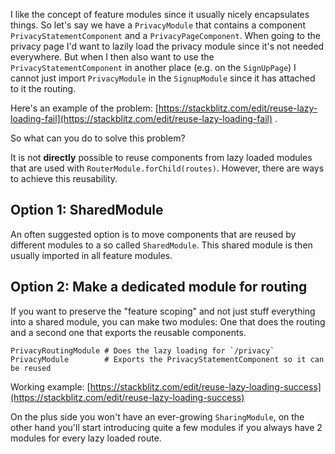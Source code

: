 I like the concept of feature modules since it usually nicely encapsulates things. So let's say we have a `PrivacyModule` that contains a component `PrivacyStatementComponent` and a `PrivacyPageComponent`. When going to the privacy page I'd want to lazily load the privacy module since it's not needed everywhere. But when I then also want to use the `PrivacyStatementComponent` in another place (e.g. on the `SignUpPage`) I cannot just import `PrivacyModule` in the `SignupModule` since it has attached to it the routing.

Here's an example of the problem: [https://stackblitz.com/edit/reuse-lazy-loading-fail](https://stackblitz.com/edit/reuse-lazy-loading-fail) .

So what can you do to solve this problem?

It is not **directly** possible to reuse components from lazy loaded modules that are used with `RouterModule.forChild(routes)`. However, there are ways to achieve this reusability.

## Option 1: SharedModule

An often suggested option is to move components that are reused by different modules to a so called `SharedModule`. This shared module is then usually imported in all feature modules.

## Option 2: Make a dedicated module for routing

If you want to preserve the "feature scoping" and not just stuff everything into a shared module, you can make two modules: One that does the routing and a second one that exports the reusable components.

```
PrivacyRoutingModule # Does the lazy loading for `/privacy`
PrivacyModule        # Exports the PrivacyStatementComponent so it can be reused
```

Working example: [https://stackblitz.com/edit/reuse-lazy-loading-success](https://stackblitz.com/edit/reuse-lazy-loading-success)

On the plus side you won't have an ever-growing `SharingModule`, on the other hand you'll start introducing quite a few modules if you always have 2 modules for every lazy loaded route.
